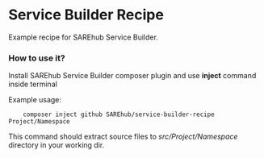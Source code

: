 # Service Builder Recipe
Example recipe for SAREhub Service Builder.

### How to use it?
Install SAREhub Service Builder composer plugin and use **inject** command inside terminal

Example usage:

``` 
    composer inject github SAREhub/service-builder-recipe Project/Namespace
```

This command should extract source files to _src/Project/Namespace_ directory in your working dir.
